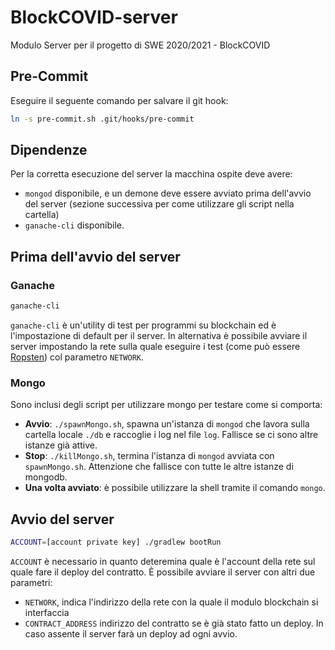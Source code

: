 # BlockCOVID-server
Modulo Server per il progetto di SWE 2020/2021 - BlockCOVID

## Pre-Commit
Eseguire il seguente comando per salvare il git hook:
``` bash
ln -s pre-commit.sh .git/hooks/pre-commit
```

## Dipendenze
Per la corretta esecuzione del server la macchina ospite deve avere:
- `mongod` disponibile, e un demone deve essere avviato prima dell'avvio del server (sezione successiva per come utilizzare gli script nella cartella)
- `ganache-cli` disponibile.

## Prima dell'avvio del server
### Ganache
```sh
ganache-cli
```
`ganache-cli` è un'utility di test per programmi su blockchain ed è l'impostazione di default per il server. In alternativa è possibile avviare il server impostando la rete sulla quale eseguire i test (come può essere [Ropsten](https://faucet.ropsten.be/)) col parametro `NETWORK`.

### Mongo
Sono inclusi degli script per utilizzare mongo per testare come si comporta:
- **Avvio**: `./spawnMongo.sh`, spawna un'istanza di `mongod` che lavora sulla cartella locale `./db` e raccoglie i log nel file `log`. Fallisce se ci sono altre istanze già attive.
- **Stop**: `./killMongo.sh`, termina l'istanza di `mongod` avviata con `spawnMongo.sh`. Attenzione che fallisce con tutte le altre istanze di mongodb.
- **Una volta avviato**: è possibile utilizzare la shell tramite il comando `mongo`.

## Avvio del server
```sh
ACCOUNT=[account private key] ./gradlew bootRun
```
`ACCOUNT` è necessario in quanto deteremina quale è l'account della rete sul quale fare il deploy del contratto. È possibile avviare il server con altri due parametri:
- `NETWORK`, indica l'indirizzo della rete con la quale il modulo blockchain si interfaccia
- `CONTRACT_ADDRESS` indirizzo del contratto se è già stato fatto un deploy. In caso assente il server farà un deploy ad ogni avvio.
